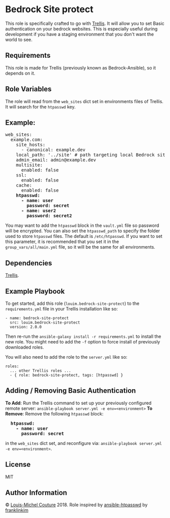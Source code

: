 Bedrock Site protect
====================

This role is specifically crafted to go with [Trellis](https://github.com/roots/trellis). It will allow you to set Basic authentication on your bedrock websites. This is especially useful during development if you have a staging environment that you don't want the world to see.

Requirements
------------

This role is made for Trellis (previously known as Bedrock-Ansible), so it depends on it.

Role Variables
--------------

The role will read from the `web_sites` dict set in environments files of Trellis. It will search for the `htpasswd` key.

Example:
--------
<pre>
web_sites:
  example.com:
    site_hosts:
      - canonical: example.dev
    local_path: '../site' # path targeting local Bedrock site directory (relative to Ansible root)
    admin_email: admin@example.dev
    multisite:
      enabled: false
    ssl:
      enabled: false
    cache:
      enabled: false
    <b>htpasswd:</b>
      <b>- name: user</b>
        <b>password: secret</b>
      <b>- name: user2</b>
        <b>password: secret2</b>
</pre>
You may want to add the `htpasswd` block in the `vault.yml` file so password will be encrypted.
You can also set the `htpasswd_path` to specify the folder used to store `htpasswd` files. The default is `/etc/htpasswd`. If you want to set this parameter, it is recommended that you set it in the `group_vars/all/main.yml` file, so it will be the same for all environments.


Dependencies
------------

[Trellis](https://github.com/roots/trellis).

Example Playbook
----------------

To get started, add this role (`louim.bedrock-site-protect`) to the `requirements.yml` file in your Trellis installation like so:

```
- name: bedrock-site-protect
  src: louim.bedrock-site-protect
  version: 2.0.0
```

Then re-run the `ansible-galaxy install -r requirements.yml` to install the new role. You might need to add the `-f` option to force install of previously downloaded roles.

You will also need to add the role to the `server.yml` like so:

```
roles:
  ... other Trellis roles ...
  - { role: bedrock-site-protect, tags: [htpasswd] }
```


Adding / Removing Basic Authentication
--------------------------------------
**To Add**: Run the Trellis command to set up your previously configured remote server: `ansible-playbook server.yml -e env=<environment>`
**To Remove**: Remove the following `htpasswd` block:

<pre>
  <b>htpasswd:
    - name: user
      password: secret</b>
</pre>

in the `web_sites` dict set, and reconfigure via: `ansible-playbook server.yml -e env=<environment>`.

License
-------

MIT

Author Information
------------------

© [Louis-Michel Couture](https://twitter.com/louim) 2018. Role inspired by [ansible-htpasswd](https://github.com/weareinteractive/ansible-htpasswd) by [franklinkim](https://github.com/franklinkim)
